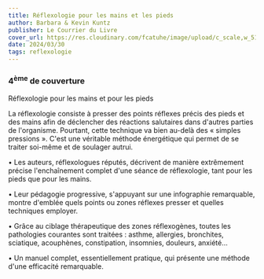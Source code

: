 ```yaml
---
title: Réflexologie pour les mains et les pieds
author: Barbara & Kevin Kuntz
publisher: Le Courrier du Livre
cover_url: https://res.cloudinary.com/fcatuhe/image/upload/c_scale,w_512/v1711899163/raphaele-rodellar.fr/bibliotheque/9782702911051.jpg
date: 2024/03/30
tags: reflexologie
---
```


### 4<sup>ème</sup> de couverture

Réflexologie pour les mains et pour les pieds

La réflexologie consiste à presser des points réflexes précis des pieds et des mains afin de déclencher des réactions salutaires dans d'autres parties de l'organisme. Pourtant, cette technique va bien au-delà des « simples pressions ». C'est une véritable méthode énergétique qui permet de se traiter soi-même et de soulager autrui.

•	Les auteurs, réflexologues réputés, décrivent de manière extrêmement précise l'enchaînement complet d'une séance de réflexologie, tant pour les pieds que pour les mains.

•	Leur pédagogie progressive, s'appuyant sur une infographie remarquable, montre d'emblée quels points ou zones réflexes presser et quelles techniques employer.

•	Grâce au ciblage thérapeutique des zones réflexogènes, toutes les pathologies courantes sont traitées : asthme, allergies, bronchites, sciatique, acouphènes, constipation, insomnies, douleurs, anxiété...

•	Un manuel complet, essentiellement pratique, qui présente une méthode d'une efficacité remarquable.
